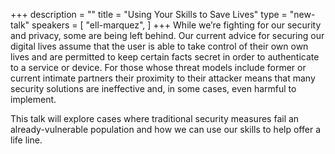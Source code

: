 +++
description = ""
title = "Using Your Skills to Save Lives"
type = "new-talk"
speakers = [
        "ell-marquez",
]
+++
While we’re fighting for our security and privacy, some are being left behind. Our current advice for securing our digital lives assume that the user is able to take control of their own own lives and are permitted to keep certain facts secret in order to authenticate to a service or device. For those whose threat models include former or current intimate partners their proximity to their attacker means that many security solutions are ineffective and, in some cases, even harmful to implement.

  This talk will explore cases where traditional security measures fail an already-vulnerable population and how we can use our skills to help offer a life line.